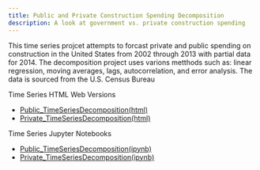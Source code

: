 ```yaml
---
title: Public and Private Construction Spending Decomposition
description: A look at government vs. private construction spending 
---
```


This time series projcet attempts to forcast private and public spending on construction in the United States from 2002 through 2013 with partial data for 2014.  The decomposition project uses varions metthods such as: linear regression, moving averages, lags, autocorrelation, and error analysis.  The data is sourced from the U.S. Census Bureau

Time Series HTML Web Versions
- [Public_TimeSeriesDecomposition(html)](Public_TimeSeriesDecomposition.html)
- [Private_TimeSeriesDecomposition(html)](Private_TimeSeriesDecomposition.html)

Time Series Jupyter Notebooks
- [Public_TimeSeriesDecomposition(ipynb)](Public_TimeSeriesDecomposition.ipynb)
- [Private_TimeSeriesDecomposition(ipynb)](Private_TimeSeriesDecomposition.ipynb)
